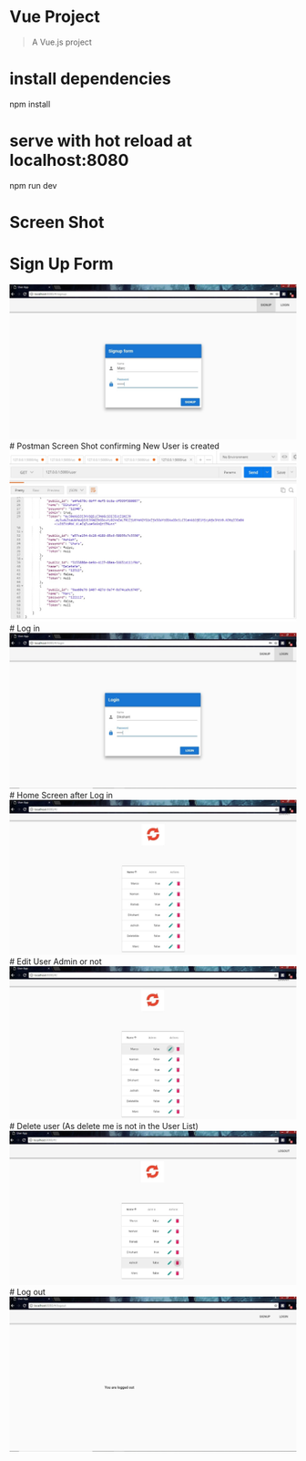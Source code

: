 # Vue  Project

> A Vue.js project


# install dependencies
npm install

# serve with hot reload at localhost:8080
npm run dev

# Screen Shot
# Sign Up Form
<img src="https://github.com/Lycan-DK/FroneEnd_VUE/blob/master/screen/Sign_Up.jpg">
# Postman Screen Shot confirming New User is created
<img src="https://github.com/Lycan-DK/FroneEnd_VUE/blob/master/screen/PostmanNew_User.jpg">
# Log in
<img src="https://github.com/Lycan-DK/FroneEnd_VUE/blob/master/screen/Log_in.jpg">
# Home Screen after Log in
<img src="https://github.com/Lycan-DK/FroneEnd_VUE/blob/master/screen/Home.jpg">
# Edit User Admin or not
<img src="https://github.com/Lycan-DK/FroneEnd_VUE/blob/master/screen/Edit.jpg">
# Delete user (As delete me is not in the User List)
<img src="https://github.com/Lycan-DK/FroneEnd_VUE/blob/master/screen/DeleteMe.jpg">
# Log out
<img src="https://github.com/Lycan-DK/FroneEnd_VUE/blob/master/screen/Log_out.jpg">

